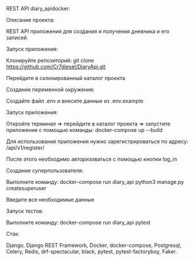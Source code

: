 REST API diary_apidocker:

Описание проекта:

REST API приложения для создания и получения дневника и его записей.

Запуск приложения:

Клонируйте репозиторий: git clone https://github.com/Cr7diesel/DiaryApi.git

Перейдите в склонированный каталог проекта

Создание переменной окружения:

Создайте файл .env и внесите данные из .env.example

Запуск приложения:

Откройте терминал => перейдите в каталог проекта =>
запустите приложение с помощью команды: docker-compose up --build

Для использования приложения нужно зарегистрироваться по адресу: /api/v1/register/

После этого необходимо авторизоваться с помощью кнопки log_in 

Создание суперпользователя:

Выполните команду: docker-compose run diary_api python3 manage.py createsuperuser

Введите все необходимые данные

Запуск тестов:

Выполните команду: docker-compose run diary_api pytest

Стэк:

Django, Django REST Framework, Docker, docker-compose, Postgresql, Celery, Redis, drf-spectacular, black, pytest, pytest-factoryboy, Faker.